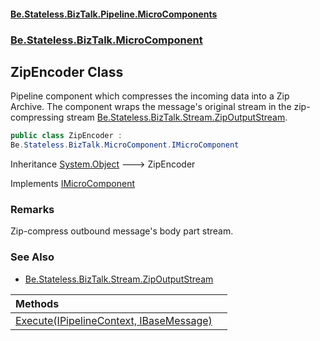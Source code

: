 #### [Be.Stateless.BizTalk.Pipeline.MicroComponents](README.md 'README')
### [Be.Stateless.BizTalk.MicroComponent](Be.Stateless.BizTalk.MicroComponent.md 'Be.Stateless.BizTalk.MicroComponent')

## ZipEncoder Class

Pipeline component which compresses the incoming data into a Zip Archive. The component wraps the message's original
stream in the zip-compressing stream [Be.Stateless.BizTalk.Stream.ZipOutputStream](https://docs.microsoft.com/en-us/dotnet/api/Be.Stateless.BizTalk.Stream.ZipOutputStream 'Be.Stateless.BizTalk.Stream.ZipOutputStream').

```csharp
public class ZipEncoder :
Be.Stateless.BizTalk.MicroComponent.IMicroComponent
```

Inheritance [System.Object](https://docs.microsoft.com/en-us/dotnet/api/System.Object 'System.Object') &#129106; ZipEncoder

Implements [IMicroComponent](IMicroComponent.md 'Be.Stateless.BizTalk.MicroComponent.IMicroComponent')

### Remarks
Zip-compress outbound message's body part stream.

### See Also
- [Be.Stateless.BizTalk.Stream.ZipOutputStream](https://docs.microsoft.com/en-us/dotnet/api/Be.Stateless.BizTalk.Stream.ZipOutputStream 'Be.Stateless.BizTalk.Stream.ZipOutputStream')

| Methods | |
| :--- | :--- |
| [Execute(IPipelineContext, IBaseMessage)](ZipEncoder.Execute(IPipelineContext,IBaseMessage).md 'Be.Stateless.BizTalk.MicroComponent.ZipEncoder.Execute(Microsoft.BizTalk.Component.Interop.IPipelineContext, Microsoft.BizTalk.Message.Interop.IBaseMessage)') | |
